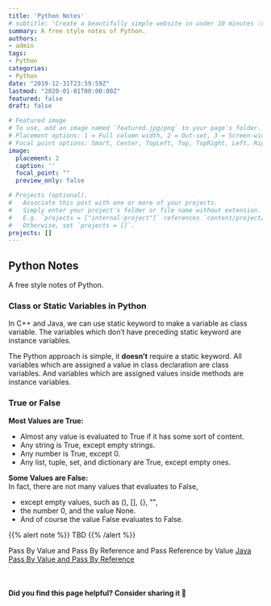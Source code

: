 ```yaml
---
title: 'Python Notes'
# subtitle: 'Create a beautifully simple website in under 10 minutes :rocket:'
summary: A free style notes of Python.
authors:
- admin
tags:
- Python
categories:
- Python
date: "2019-12-31T23:59:59Z"
lastmod: "2020-01-01T00:00:00Z"
featured: false
draft: false

# Featured image
# To use, add an image named `featured.jpg/png` to your page's folder.
# Placement options: 1 = Full column width, 2 = Out-set, 3 = Screen-width
# Focal point options: Smart, Center, TopLeft, Top, TopRight, Left, Right, BottomLeft, Bottom, BottomRight
image:
  placement: 2
  caption: ''
  focal_point: ""
  preview_only: false

# Projects (optional).
#   Associate this post with one or more of your projects.
#   Simply enter your project's folder or file name without extension.
#   E.g. `projects = ["internal-project"]` references `content/project/deep-learning/index.md`.
#   Otherwise, set `projects = []`.
projects: []
---
```


## Python Notes
A free style notes of Python.

### Class or Static Variables in Python

In C++ and Java, we can use static keyword to make a variable as class variable. The variables which don’t have preceding static keyword are instance variables.  

The Python approach is simple, it **doesn’t** require a static keyword. All variables which are assigned a value in class declaration are class variables. And variables which are assigned values inside methods are instance variables.  

### True or False

**Most Values are True:** 
- Almost any value is evaluated to True if it has some sort of content.  
- Any string is True, except empty strings.  
- Any number is True, except 0.  
- Any list, tuple, set, and dictionary are True, except empty ones.  

**Some Values are False:**  
In fact, there are not many values that evaluates to False,  
- except empty values, such as (), [], {}, "",  
- the number 0, and the value None.  
- And of course the value False evaluates to False.  

{{% alert note %}}
TBD
{{% /alert %}}

Pass By Value and Pass By Reference and Pass Reference by Value
[Java Pass By Value and Pass By Reference](https://javapapers.com/core-java/java-pass-by-value-and-pass-by-reference/)  


<br>

#### Did you find this page helpful? Consider sharing it 🙌
